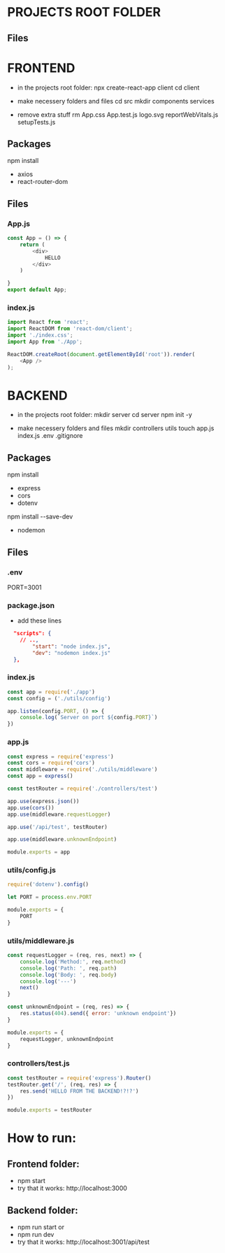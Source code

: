 # PROJECTS ROOT FOLDER

## Files

# FRONTEND
* in the projects root folder:
	npx create-react-app client
	cd client

* make necessery folders and files
cd src
mkdir components services

* remove extra stuff
rm App.css App.test.js logo.svg reportWebVitals.js setupTests.js

## Packages
npm install
* axios
* react-router-dom

## Files

### App.js
```js
const App = () => {
	return (
		<div>
			HELLO
		</div>
	)

}
export default App;
```

### index.js
```js
import React from 'react';
import ReactDOM from 'react-dom/client';
import './index.css';
import App from './App';

ReactDOM.createRoot(document.getElementById('root')).render(
    <App />
);
```



# BACKEND
* in the projects root folder:
mkdir server
cd server
npm init -y

* make necessery folders and files
mkdir controllers utils
touch app.js index.js .env .gitignore

## Packages
npm install
* express
* cors
* dotenv

npm install --save-dev
* nodemon

## Files

### .env
PORT=3001

### package.json
* add these lines
```json
  "scripts": {
    // ..,
		"start": "node index.js",
		"dev": "nodemon index.js"
  },
```

### index.js
```js
const app = require('./app')
const config = ('./utils/config')

app.listen(config.PORT, () => {
	console.log(`Server on port ${config.PORT}`)
})
```

### app.js
```js
const express = require('express')
const cors = require('cors')
const middleware = require('./utils/middleware')
const app = express()

const testRouter = require('./controllers/test')

app.use(express.json())
app.use(cors())
app.use(middleware.requestLogger)

app.use('/api/test', testRouter)

app.use(middleware.unknownEndpoint)

module.exports = app
```

### utils/config.js
```js
require('dotenv').config()

let PORT = process.env.PORT

module.exports = {
	PORT
}
```

### utils/middleware.js
```js
const requestLogger = (req, res, next) => {
	console.log('Method:', req.method)
	console.log('Path: ', req.path)
	console.log('Body: ', req.body)
	console.log('---')
	next()
}

const unknownEndpoint = (req, res) => {
	res.status(404).send({ error: 'unknown endpoint'})
}

module.exports = {
	requestLogger, unknownEndpoint
}
```

### controllers/test.js
<!-- for testing the backend -->
```js
const testRouter = require('express').Router()
testRouter.get('/', (req, res) => {
	res.send('HELLO FROM THE BACKEND!?!?')
})

module.exports = testRouter
```

# How to run:
## Frontend folder:
* npm start
* try that it works:
http://localhost:3000

## Backend folder:
* npm run start
or
* npm run dev
* try that it works:
http://localhost:3001/api/test